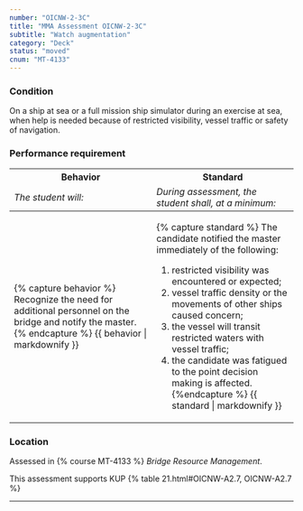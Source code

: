 ```yaml
---
number: "OICNW-2-3C"
title: "MMA Assessment OICNW-2-3C"
subtitle: "Watch augmentation"
category: "Deck"
status: "moved"
cnum: "MT-4133"
---
```

### Condition

On a ship at sea or a full mission ship simulator during an exercise at sea, when help is needed because of restricted visibility, vessel traffic or safety of navigation.

### Performance requirement 

<table width='100%' class='Guidelines'>
 <thead>
 <tr>
     <th class='thirty'>Behavior</th>
     <th class='seventy'>Standard</th>
 </tr>
 <tr>
     <td><em>The student will:</em></td>
     <td><em>During assessment, the student shall, at a minimum:</em></td>
 </tr>
 </thead>
 <tbody>
 

<tr><td>

{% capture behavior %}
Recognize the need for additional personnel on the bridge and notify the master.
{% endcapture %}
{{ behavior | markdownify }}

</td><td>

{% capture standard %}
The candidate notified the master immediately of the following:

1. restricted visibility was encountered or expected;
2. vessel traffic density or the movements of other ships caused concern;
3. the vessel will transit restricted waters with vessel traffic;
4. the candidate was fatigued to the point decision making is affected.
{%endcapture %}
{{ standard | markdownify }}

</td></tr>



 </tbody>
 </table>

### Location

Assessed in  {% course  MT-4133 %}  *Bridge Resource Management*.

This assessment supports KUP {% table 21.html#OICNW-A2.7, OICNW-A2.7 %}

***

